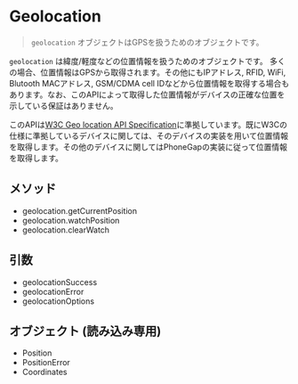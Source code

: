 Geolocation
===========

> `geolocation` オブジェクトはGPSを扱うためのオブジェクトです。

 `geolocation` は緯度/軽度などの位置情報を扱うためのオブジェクトです。
多くの場合、位置情報はGPSから取得されます。その他にもIPアドレス, RFID, WiFi, Blutooth MACアドレス, GSM/CDMA cell IDなどから位置情報を取得する場合もあります。なお、このAPIによって取得した位置情報がデバイスの正確な位置を示している保証はありません。

このAPIは[W3C Geo location API Specification](http://dev.w3.org/geo/api/spec-source.html)に準拠しています。既にW3Cの仕様に準拠しているデバイスに関しては、そのデバイスの実装を用いて位置情報を取得します。その他のデバイスに関してはPhoneGapの実装に従って位置情報を取得します。


メソッド
-------

- geolocation.getCurrentPosition
- geolocation.watchPosition
- geolocation.clearWatch


引数
---------

- geolocationSuccess
- geolocationError
- geolocationOptions

オブジェクト (読み込み専用)
-------------------

- Position
- PositionError
- Coordinates
